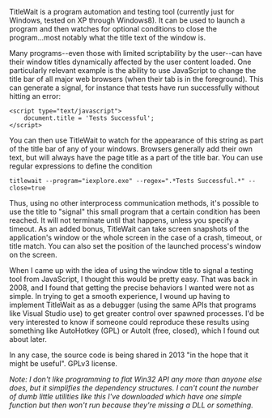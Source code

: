 TitleWait is a program automation and testing tool (currently just for Windows, tested on XP through Windows8).  It can be used to launch a program and then watches for optional conditions to close the program...most notably what the title text of the window is.

Many programs--even those with limited scriptability by the user--can have their window titles dynamically affected by the user content loaded.  One particularly relevant example is the ability to use JavaScript to change the title bar of all major web browsers (when their tab is in the foreground).  This can generate a signal, for instance that tests have run successfully without hitting an error:

    <script type="text/javascript">
        document.title = 'Tests Successful';
    </script>

You can then use TitleWait to watch for the appearance of this string as part of the title bar of any of your windows.  Browsers generally add their own text, but will always have the page title as a part of the title bar.  You can use regular expressions to define the condition

	titlewait --program="iexplore.exe" --regex=".*Tests Successful.*" --close=true

Thus, using no other interprocess communication methods, it's possible to use the title to "signal" this small program that a certain condition has been reached.  It will not terminate until that happens, unless you specify a timeout.  As an added bonus, TitleWait can take screen snapshots of the application's window or the whole screen in the case of a crash, timeout, or title match.  You can also set the position of the launched process's window on the screen.

When I came up with the idea of using the window title to signal a testing tool from JavaScript, I thought this would be pretty easy.  That was back in 2008, and I found that getting the precise behaviors I wanted were not as simple.  In trying to get a smooth experience, I wound up having to implement TitleWait as as a debugger (using the same APIs that programs like Visual Studio use) to get greater control over spawned processes.  I'd be very interested to know if someone could reproduce these results using something like AutoHotkey (GPL) or AutoIt (free, closed), which I found out about later.

In any case, the source code is being shared in 2013 "in the hope that it might be useful".  GPLv3 license.

*Note: I don't like programming to flat Win32 API any more than anyone else does, but it simplifies the dependency structures.  I can't count the number of dumb little utilities like this I've downloaded which have one simple function but then won't run because they're missing a DLL or something.*